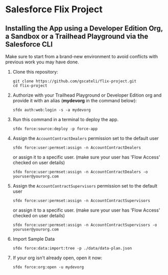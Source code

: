 # Salesforce Flix Project


## Installing the App using a Developer Edition Org, a Sandbox or a Trailhead Playground via the Salesforce CLI

Make sure to start from a brand-new environment to avoid conflicts with previous work you may have done.

1. Clone this repository:

    ```
    git clone https://github.com/gscateli/flix-project.git
    cd flix-project
    ```

1. Authorize with your Trailhead Playground or Developer Edition org and provide it with an alias (**mydevorg** in the command below):

    ```
    sfdx auth:web:login -s -a mydevorg
    ```

1. Run this command in a terminal to deploy the app.

    ```
    sfdx force:source:deploy -p force-app
    ```

1. Assign the `AccountContractDealers` permission set to the default user

    ```
    sfdx force:user:permset:assign -n AccountContractDealers
    ```
    or assign it to a specific user. (make sure your user has 'Flow Access' checked on user details)

    ```
    sfdx force:user:permset:assign -n AccountContractDealers -o youruser@yourorg.com
    ```

1. Assign the `AccountContractSupervisors` permission set to the default user

    ```
    sfdx force:user:permset:assign -n AccountContractSupervisors
    ```
    
    or assign it to a specific user. (make sure your user has 'Flow Access' checked on user details)

    ```
    sfdx force:user:permset:assign -n AccountContractSupervisors -o youruser@yourorg.com
    ```

1. Import Sample Data

    ```
    sfdx force:data:import:tree -p ./data/data-plan.json
    ```

1. If your org isn't already open, open it now:

    ```
    sfdx force:org:open -u mydevorg
    ```
